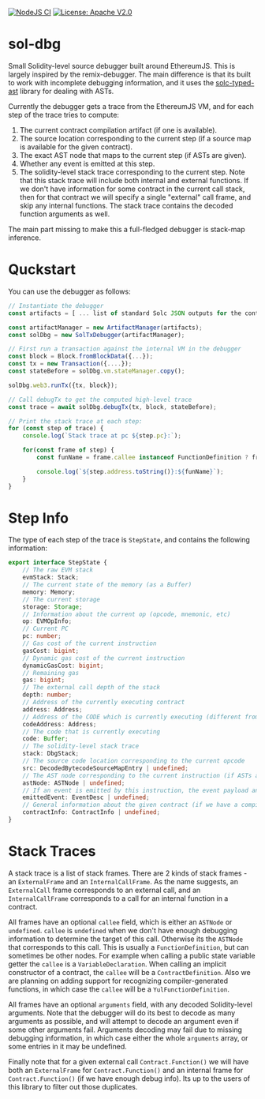 [![NodeJS CI](https://github.com/ConsenSys/sol-dbg/actions/workflows/node.js.yml/badge.svg)](https://github.com/ConsenSys/sol-dbg/actions/workflows/node.js.yml)
[![License: Apache V2.0](https://img.shields.io/badge/License-Apache%202.0-blue.svg)](./LICENSE)

# sol-dbg

Small Solidity-level source debugger built around EthereumJS. This is largely inspired by the remix-debugger. The main difference is that its built to work with incomplete debugging information, and it uses the [solc-typed-ast](https://github.com/ConsenSys/solc-typed-ast) library for dealing with ASTs.

Currently the debugger gets a trace from the EthereumJS VM, and for each step of the trace tries to compute:

1. The current contract compilation artifact (if one is available).
2. The source location corresponding to the current step (if a source map is available for the given contract).
3. The exact AST node that maps to the current step (if ASTs are given).
4. Whether any event is emitted at this step.
5. The solidity-level stack trace corresponding to the current step. Note that this stack trace will include both internal and external functions. If we don't have information for some contract in the current call stack, then for that contract we will specify a single "external" call frame, and skip any internal functions. The stack trace contains the decoded function arguments as well.

The main part missing to make this a full-fledged debugger is stack-map inference.

# Quckstart

You can use the debugger as follows:

```typescript
// Instantiate the debugger
const artifacts = [ ... list of standard Solc JSON outputs for the contracts we are debugging ... ]

const artifactManager = new ArtifactManager(artifacts);
const solDbg = new SolTxDebugger(artifactManager);

// First run a transaction against the internal VM in the debugger
const block = Block.fromBlockData({...});
const tx = new Transaction({....});
const stateBefore = solDbg.vm.stateManager.copy();

solDbg.web3.runTx({tx, block});

// Call debugTx to get the computed high-level trace
const trace = await solDbg.debugTx(tx, block, stateBefore);

// Print the stack trace at each step:
for (const step of trace) {
    console.log(`Stack trace at pc ${step.pc}:`);

    for(const frame of step) {
        const funName = frame.callee instanceof FunctionDefinition ? frame.callee.name : "<unknown-function>";

        console.log(`${step.address.toString()}:${funName}`);
    }
}
```

# Step Info

The type of each step of the trace is `StepState`, and contains the following information:

```typescript
export interface StepState {
    // The raw EVM stack
    evmStack: Stack;
    // The current state of the memory (as a Buffer)
    memory: Memory;
    // The current storage
    storage: Storage;
    // Information about the current op (opcode, mnemonic, etc)
    op: EVMOpInfo;
    // Current PC
    pc: number;
    // Gas cost of the current instruction
    gasCost: bigint;
    // Dynamic gas cost of the current instruction
    dynamicGasCost: bigint;
    // Remaining gas
    gas: bigint;
    // The external call depth of the stack
    depth: number;
    // Address of the currently executing contract
    address: Address;
    // Address of the CODE which is currently executing (different from address in the case of DELEGATECALL)
    codeAddress: Address;
    // The code that is currently executing
    code: Buffer;
    // The solidity-level stack trace
    stack: DbgStack;
    // The source code location corresponding to the current opcode
    src: DecodedBytecodeSourceMapEntry | undefined;
    // The AST node corresponding to the current instruction (if ASTs are present)
    astNode: ASTNode | undefined;
    // If an event is emitted by this instruction, the event payload and topics
    emittedEvent: EventDesc | undefined;
    // General information about the given contract (if we have a compiler artifact for it). May contain name, code , sourcemaps, ASTs, metadata /// hash, etc.
    contractInfo: ContractInfo | undefined;
}
```

# Stack Traces

A stack trace is a list of stack frames. There are 2 kinds of stack frames - an `ExternalFrame` and an `InternalCallFrame`. As the name suggests, an `ExternalCall` frame corresponds to an external call, and an `InternalCallFrame` corresponds to a call for an internal function in a contract.

All frames have an optional `callee` field, which is either an `ASTNode` or `undefined`. `callee` is `undefined` when we don't have enough debugging information to determine the target of this call. Otherwise its the `ASTNode` that corresponds to this call. This is usually a `FunctionDefinition`, but can sometimes be other nodes. For example when calling a public state variable getter the `callee` is a `VariableDeclaration`. When calling an implicit constructor of a contract, the `callee` will be a `ContractDefinition`. Also we are planning on adding support for recognizing compiler-generated functions, in which case the `callee` will be a `YulFunctionDefinition`.

All frames have an optional `arguments` field, with any decoded Solidity-level arguments. Note that the debugger will do its best to decode as many arguments as possible, and will attempt to decode an argument even if some other arguments fail. Arguments decoding may fail due to missing debugging information, in which case either the whole `arguments` array, or some entries in it may be undefined.

Finally note that for a given external call `Contract.Function()` we will have both an `ExternalFrame` for `Contract.Function()` and an internal frame for `Contract.Function()` (if we have enough debug info). Its up to the users of this library to filter out those duplicates.
